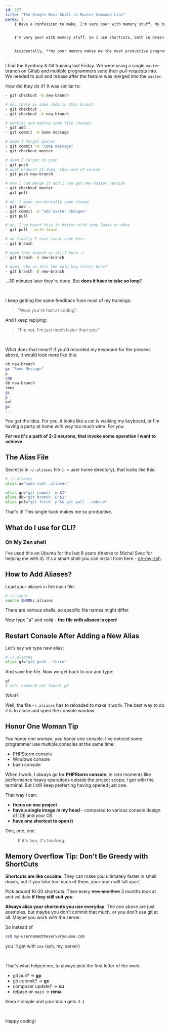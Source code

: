 ```yaml
---
id: 227
title: "The Single Best Skill to Master Command Line"
perex: |
    I have a confession to make. I'm very poor with memory stuff. My brain is using neurons to mostly process data, instead of keeping them.


    I'm very poor with memory stuff. So I use shortcuts, both in brain and code, that make me look smart. I don't like remember stuff, **I won't enjoy them and use them**.


    Accidentally, **my poor memory makes me the most productive programmer in the room**. And you can be too. How?
---
```


I had the Symfony & Git training last Friday. We were using a single `master` branch on Gitlab and multiple programmers send their pull-requests into. We needed to pull and rebase after the feature was merged into the `master`.

How did they do it? It was similar to:

```bash
- git checkout -b new-branch

# oh, there is some code in this branch
- git checkout .
- git checkout -b new-branch

# working and making some file changes
- git add .
- git commit -m Some message

# damn I forgot quotes
- git commit -m "Some message"
- git checkout master

# damn I forgot to push
- git push
# what branch? oh damn, this one of course
- git push new-branch

# now I can merge it and I can get new master version
- git checkout master
- git pull

# oh, I made accidentally some change
- git add .
- git commit -m "add master changes"
- git pull

# oh, I've heard this is better with some lease or what
- git pull --with-lease

# oh finally I have local code here
- git branch

# damn that branch is still here :/
- git branch -d new-branch

# damn, why is this the only big letter here?
- git branch -D new-branch
```

...30 minutes later they're done. But **does it have to take so long**?

<br>

I keep getting the same feedback from most of my trainings:

<blockquote class="blockquote">
"Wow you're fast at coding".
</blockquote>

And I keep replying:

<blockquote class="blockquote">
"I'm not, I'm just much lazier than you."
</blockquote>

<br>

What does that mean? If you'd recorded my keyboard for the process above, it would look more like this:

```bash
nb new-branch
gc "Some Message"
p
cmp
db new-branch
rema
gc
p
pul
gc
...
```

You get the idea. For you, it looks like a cat is walking my keyboard, or I'm having a party at home with way too much wine. *For you.*

***For me* it's a path of 2-3 neurons, that invoke some operation I want to achieve.**

## The Alias File

Secret is in `~/.aliases` file (`~` = user home directory), that looks like this:

```bash
# ~/.aliases
alias a="sudo subl .aliases"

alias gc="git commit -m $1"
alias db="git branch -D $1"
alias pul="git fetch -p && git pull --rebase"
```

That's it! This single hack makes me so productive.

## What do I use for CLI?

### Oh My Zen shell

I've used this on Ubuntu for the last 8 years (thanks to Michal Svec for helping me with it). It's a smart shell you can install from here - [oh-my-zsh](https://github.com/ohmyzsh/ohmyzsh).

## How to Add Aliases?

Load your aliases in the main file:

```bash
# ~/.zshrc
source $HOME/.aliases
```

There are various shells, so specific file names might differ.

Now type "a" and voilá - **the file with aliases is open**!

## Restart Console After Adding a New Alias

Let's say we type new alias:

```bash
# ~/.aliases
alias gf="git push --force"
```

And save the file. Now we get back to our and type:

```bash
gf
# zsh: command not found: gf
```

What?

Well, the file `~/.aliases` has to reloaded to make it work.
The best way to do it is to close and open the console window.

## Honor One Woman Tip

You honor one woman, you honor one console. I've noticed some programmer use multiple consoles at the same time:

- PHPStorm console
- Windows console
- bash console

When I work, I always go for **PHPStorm console**. In rare moments like performance heavy operations outside the project scope, I got with the terminal. But I still keep preferring having opened just one.

That way I can:

- **focus on one project**
- **have a single image in my head** - compared to various console design of IDE and your OS
- **have one shortcut to open it**

One, one, one.

<blockquote class="blockquote">
If it's two, it's too long.
</blockquote>

## Memory Overflow Tip: Don't Be Greedy with ShortCuts

**Shortcuts are like cocaine**. They can make you ultimately faster in small doses, but if you take too much of them, your brain will fall apart.

Pick around 10-20 shortcuts. Then every ~~now and then~~ 3 months look at and validate **if they still suit you**.

**Always alias your shortcuts you use everyday**. The one above are just examples, but maybe you don't commit that much, or you don't use git at all. Maybe you work with the server.

So instead of

```bash
ssh my-username@theserveryouuse.com
```

you 'll get with `sms` (ssh, my, server)

<br>

That's what helped me, to always pick the first letter of the work.

- git pull? → **gp**
- git commit? → **gc**
- composer update? → **cu**
- rebase on `main` → **rema**

Keep it simple and your brain gets it :)

<br>

Happy coding!
